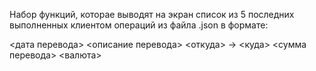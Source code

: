 Набор функций, которае выводят на экран список из 5 последних выполненных клиентом операций из файла .json в формате:

<дата перевода> <описание перевода>
<откуда> -> <куда>
<сумма перевода> <валюта>
